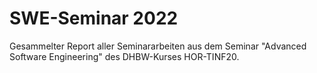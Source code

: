 # SWE-Seminar 2022

Gesammelter Report aller Seminararbeiten aus dem Seminar "Advanced Software Engineering" des DHBW-Kurses HOR-TINF20.
